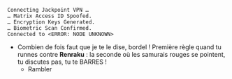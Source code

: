 ﻿    Connecting Jackpoint VPN …
    … Matrix Access ID Spoofed.
    … Encryption Keys Generated.
    … Biometric Scan Confirmed.
    Connected to <ERROR: NODE UNKNOWN>

* Combien de fois faut que je te le dise, bordel ! Première règle quand tu runnes contre **Renraku** : la seconde où les samurais rouges se pointent, tu discutes pas, tu te BARRES !
    * Rambler
